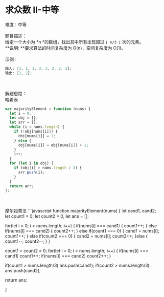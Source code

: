 # 求众数 II-中等

难度：中等<br />
<br />题目描述：<br />给定一个大小为 *n *的数组，找出其中所有出现超过 `⌊ n/3 ⌋` 次的元素。<br />**说明: **要求算法的时间复杂度为 O(n)，空间复杂度为 O(1)。<br />
<br />示例：

```javascript
输入: [1, 1, 1, 3, 3, 2, 2, 2];
输出: [1, 2];
```

<br />
<br />解题思路：<br />哈希表<br />

```javascript
var majorityElement = function (nums) {
  let i = 0;
  let obj = {};
  let arr = [];
  while (i < nums.length) {
    if (!obj[nums[i]]) {
      obj[nums[i]] = 1;
    } else {
      obj[nums[i]] = obj[nums[i]] + 1;
    }
    i++;
  }
  for (let i in obj) {
    if (obj[i] > nums.length / 3) {
      arr.push(i);
    }
  }
  return arr;
};
```

<br />
<br />摩尔投票法
```javascript
function majorityElement(nums) {
  let cand1, cand2;
  let count1 = 0;
  let count2 = 0;
  let ans = [];

for(let i = 0; i < nums.length; i++) {
if(nums[i] === cand1) {
count1++;
} else if(nums[i] === cand2) {
count2++;
} else if(count1 === 0) {
cand1 = nums[i];
count1++;
} else if(count2 === 0) {
cand2 = nums[i];
count2++;
}else {
count1--;
count2--;
}
}

count1 = count2 = 0;
for(let i = 0; i < nums.length; i++) {
if(nums[i] === cand1) count1++;
if(nums[i] === cand2) count2++;
}

if(count1 > nums.length/3) ans.push(cand1);
if(count2 > nums.length/3) ans.push(cand2);

return ans;

}

```

```
